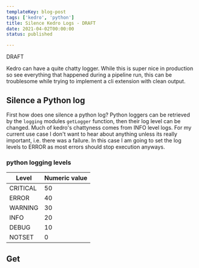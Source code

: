 ```yaml
---
templateKey: blog-post
tags: ['kedro', 'python']
title: Silence Kedro Logs - DRAFT
date: 2021-04-02T00:00:00 
status: published

---
```


DRAFT

Kedro can have a quite chatty logger.  While this is super nice in production
so see everything that happened during a pipeline run, this can be troublesome
while trying to implement a cli extension with clean output.

## Silence a Python log

First how does one silence a python log?  Python loggers can be retrieved by
the `logging` modules `getLogger` function, then their log level can be
changed.  Much of kedro's chattyness comes from INFO level logs.  For my
current use case I don't want to hear about anything unless its really
important, i.e. there was a failure.  In this case I am going to set the log
levels to ERROR as most errors should stop execution anyways.


### python logging levels


| Level    | Numeric value |
|----------|---------------|
| CRITICAL | 50            |
| ERROR    | 40            |
| WARNING  | 30            |
| INFO     | 20            |
| DEBUG    | 10            |
| NOTSET   | 0             |

## Get

